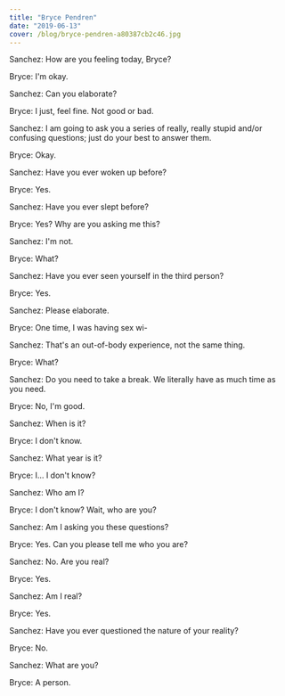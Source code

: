 ```yaml
---
title: "Bryce Pendren"
date: "2019-06-13"
cover: /blog/bryce-pendren-a80387cb2c46.jpg
---
```


Sanchez: How are you feeling today, Bryce?

Bryce: I'm okay.

Sanchez: Can you elaborate?

Bryce: I just, feel fine. Not good or bad.

Sanchez: I am going to ask you a series of really, really stupid and/or confusing questions; just do your best to answer them.

Bryce: Okay.

Sanchez: Have you ever woken up before?

Bryce: Yes.

Sanchez: Have you ever slept before?

Bryce: Yes? Why are you asking me this?

Sanchez: I'm not.

Bryce: What?

Sanchez: Have you ever seen yourself in the third person?

Bryce: Yes.

Sanchez: Please elaborate.

Bryce: One time, I was having sex wi-

Sanchez: That's an out-of-body experience, not the same thing.

Bryce: What?

Sanchez: Do you need to take a break. We literally have as much time as you need.

Bryce: No, I'm good.

Sanchez: When is it?

Bryce: I don't know.

Sanchez: What year is it?

Bryce: I... I don't know?

Sanchez: Who am I?

Bryce: I don't know? Wait, who are you?

Sanchez: Am I asking you these questions?

Bryce: Yes. Can you please tell me who you are?

Sanchez: No. Are you real?

Bryce: Yes.

Sanchez: Am I real?

Bryce: Yes.

Sanchez: Have you ever questioned the nature of your reality?

Bryce: No.

Sanchez: What are you?

Bryce: A person.
